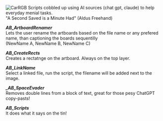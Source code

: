 
![CarRGB](https://github.com/user-attachments/assets/f1202b53-1ddf-4ee7-b61b-c46a58a3c96a)
Scripts cobbled up using AI sources (chat gpt, claude) to help everyday menial tasks. <br>
"A Second Saved is a Minute Had" (Aldus Freehand) <br>

 <i> <b> AB_ArtboardRenamer </b> </i> <br>
Lets the user rename the artboards based on the file name or any prefered name, than captioning the boards sequentilly <br> (NewName A, NewName B, NewName C) <br>

<i> <b> AB_CreateRects </b> <br> </i>
Creates a rectatnge on the artboard. Always on the top layer.

<i> <b> AB_LinkName </b> <br> </i>
Select a linked file, run the script, the filename will be added next to the image.

<i> <b>_AB_SpaceEvader</b> <br> </i>
Removes double lines from a block of text, great for those pesy ChatGPT copy-pasts!


<i><b> AB_Scripts </b> <br> </i>
It does what it says on the tin!
